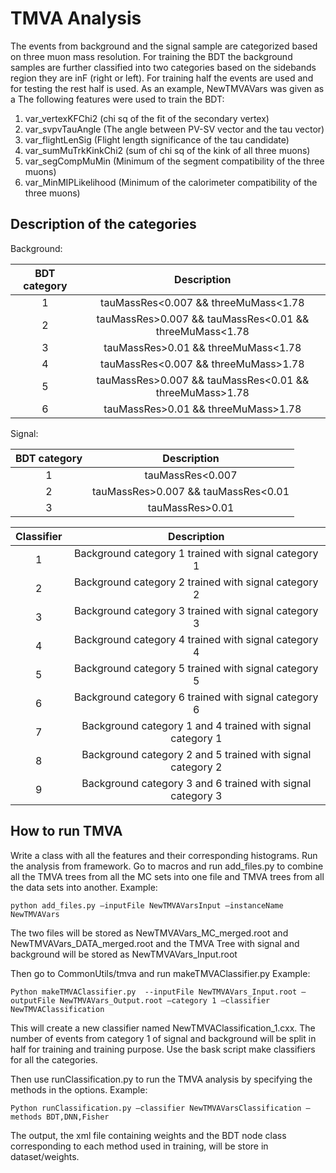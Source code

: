 # TMVA Analysis

The events from background and the signal sample are categorized based on three muon mass resolution.  For training the BDT the background samples are further classified into two categories based on the sidebands region they are inF (right or left).  For training half the events are used and for testing the rest half is used. As an example, NewTMVAVars was given as a 
The following features were used to train the BDT:

1. var_vertexKFChi2 (chi sq of the fit of the secondary vertex)
2. var_svpvTauAngle (The angle between PV-SV vector and the tau vector)
3. var_flightLenSig (Flight length significance of the tau candidate)
4. var_sumMuTrkKinkChi2 (sum of chi sq of the kink of all three muons)
5. var_segCompMuMin (Minimum of the segment compatibility of the three muons)
6. var_MinMIPLikelihood (Minimum of the calorimeter compatibility of the three muons)

## Description of the categories
Background:

| BDT category | Description |
| :---: | :---: |
| 1 | tauMassRes<0.007 && threeMuMass<1.78 |
| 2 | tauMassRes>0.007 && tauMassRes<0.01 && threeMuMass<1.78 |
| 3 | tauMassRes>0.01 && threeMuMass<1.78 |
| 4 | tauMassRes<0.007 && threeMuMass>1.78 |
| 5 | tauMassRes>0.007 && tauMassRes<0.01 && threeMuMass>1.78 |
| 6 | tauMassRes>0.01 && threeMuMass>1.78 |

Signal:

| BDT category | Description |
| :---: | :---: |
| 1 | tauMassRes<0.007 |
| 2 | tauMassRes>0.007 && tauMassRes<0.01 |
| 3 | tauMassRes>0.01 |

| Classifier | Description |
| :---: | :---: |
| 1 | Background category 1 trained with signal category 1 |
| 2 | Background category 2 trained with signal category 2 |
| 3 | Background category 3 trained with signal category 3 |
| 4 | Background category 4 trained with signal category 4 |
| 5 | Background category 5 trained with signal category 5 |
| 6 | Background category 6 trained with signal category 6 |
| 7 | Background category 1 and 4 trained with signal category 1 |
| 8 | Background category 2 and 5 trained with signal category 2 |
| 9 | Background category 3 and 6 trained with signal category 3 |

## How to run TMVA

Write a class with all the features and their corresponding histograms. Run the analysis from framework.
Go to macros and run add_files.py to combine all the TMVA trees from all the MC sets into one file and TMVA trees from all the data sets into another.
Example:

`python add_files.py —inputFile NewTMVAVarsInput —instanceName NewTMVAVars`

The two files will be stored as NewTMVAVars_MC_merged.root and NewTMVAVars_DATA_merged.root and the TMVA Tree with signal and background will be stored as NewTMVAVars_Input.root

Then go to CommonUtils/tmva and run makeTMVAClassifier.py
Example:

`Python makeTMVAClassifier.py  --inputFile NewTMVAVars_Input.root —outputFile NewTMVAVars_Output.root —category 1 —classifier NewTMVAClassification`

This will create a new classifier named NewTMVAClassification_1.cxx. The number of events from category 1 of signal and background will be split in half for training and training purpose. Use the bask script make classifiers for all the categories.

Then use runClassification.py to run the TMVA analysis by specifying the methods in the options.
Example:

`Python runClassification.py —classifier NewTMVAVarsClassification —methods BDT,DNN,Fisher`

The output, the xml file containing weights and the BDT node class corresponding to each method used in training, will be store in dataset/weights. 
